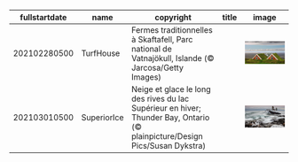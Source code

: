 |fullstartdate|name|copyright|title|image|
|--|--|--|--|--|
202102280500|TurfHouse|Fermes traditionnelles à Skaftafell, Parc national de Vatnajökull, Islande (© Jarcosa/Getty Images)||![](/fr-CA/2021/03/202102280500TurfHouse.jpg)|
202103010500|SuperiorIce|Neige et glace le long des rives du lac Supérieur en hiver; Thunder Bay, Ontario (© plainpicture/Design Pics/Susan Dykstra)||![](/fr-CA/2021/03/202103010500SuperiorIce.jpg)|
